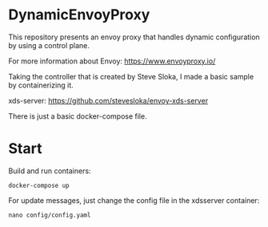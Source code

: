 # DynamicEnvoyProxy

This repository presents an envoy proxy that handles dynamic configuration by using a control plane. 

For more information about Envoy: https://www.envoyproxy.io/

Taking the controller that is created by Steve Sloka, I made a basic sample by containerizing it.

xds-server: https://github.com/stevesloka/envoy-xds-server

There is just a basic docker-compose file.

# Start

Build and run containers:

``` docker-compose up ```

For update messages, just change the config file in the xdsserver container:

``` nano config/config.yaml ```

